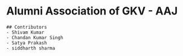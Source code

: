 
# Alumni Association of GKV - AAJ

```
## Contributors
- Shivam Kumar
- Chandan Kumar Singh
- Satya Prakash
- siddharth sharma
```
